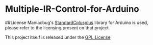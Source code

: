 Multiple-IR-Control-for-Arduino
===============================

##License
Maniacbug's [StandardCplusplus](https://github.com/maniacbug/StandardCplusplus) library for Arduino is used, please refer to the licensing present on that project.

This project itself is released under the [GPL License](http://www.gnu.org/licenses/gpl-3.0.html)